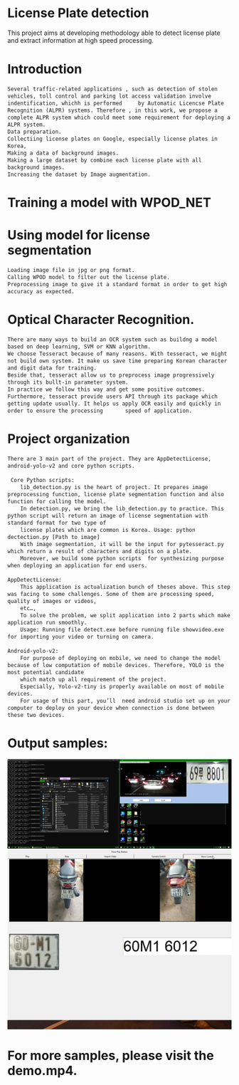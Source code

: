 # License Plate detection
 This project aims at developing methodology able to detect license plate and extract information at high speed processing.
# Introduction
	Several traffic-related applications , such as detection of stolen vehicles, toll control and parking lot access validation involve indentification, whichh is performed 	 by Automatic Licencse Plate Recognition (ALPR) systems. Therefore , in this work, we propose a complete ALPR system which could meet some requirement for deploying a 		ALPR system.
	Data preparation.
	Collectiing license plates on Google, especially license plates in Korea,
	Making a data of background images.
	Making a large dataset by combine each license plate with all background images.
	Increasing the dataset by Image augmentation.

# Training a model with WPOD_NET
# Using model for license segmentation
	Loading image file in jpg or png format.
	Calling WPOD model to filter out the license plate.
	Preprocessing image to give it a standard format in order to get high accuracy as expected.
# Optical Character Recognition.
	There are many ways to build an OCR system such as buildng a model based on deep learning, SVM or KNN algorithm.
	We choose Tesseract because of many reasons. With tesseract, we might not build own system. It make us save time preparing Korean character and digit data for training.
	Beside that, tesseract allow us to preprocess image progressively through its bullt-in parameter system.
	In practice we follow this way and get some positive outcomes.
	Furthermore, tesseract provide users API through its package which getting update usually. It helps us apply OCR easily and quickly in order to ensure the processing 		speed of application.
# Project organization
	There are 3 main part of the project. They are AppDetectLicense, android-yolo-v2 and core python scripts.

	 Core Python scripts:
		lib_detection.py is the heart of project. It prepares image preprocessing function, license plate segmentation function and also function for calling the model.
		In detection.py, we bring the lib_detection.py to practice. This python script will return an image of license segmentation with standard format for two type of
		license plates which are common is Korea. Usage: python dectection.py [Path to image]
		With image segmentation, it will be the input for pytesseract.py which return a result of characters and digits on a plate.
		Moreover, we build some python scripts  for synthesizing purpose when deploying an application for end users.

	AppDetectLicense:
		This application is actualization bunch of theses above. This step was facing to some challenges. Some of them are processing speed, quality of images or videos,
		etc…,
		To solve the problem, we split application into 2 parts which make application run smoothly.
		Usage: Running file detect.exe before running file showvideo.exe for importing your video or turning on camera.

	Android-yolo-v2:
		For purpose of deploying on mobile, we need to change the model because of low computation of mobile devices. Therefore, YOLO is the most potential candidate 
		which match up all requirement of the project.
		Especially, Yolo-v2-tiny is properly available on most of mobile devices.
		For usage of this part, you’ll  need android studio set up on your computer to deploy on your device when connection is done between these two devices.
# Output samples:
 ![alt text](https://github.com/shilv21/License-Plate-detection/blob/master/image1.png)
 ![alt text](https://github.com/shilv21/License-Plate-detection/blob/master/image2.jpeg)

# For more samples, please visit the demo.mp4.

